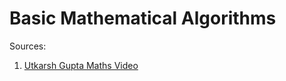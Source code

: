 # Basic Mathematical Algorithms

Sources:
1) [Utkarsh Gupta Maths Video](https://www.youtube.com/watch?v=tDM6lT-qjys)

